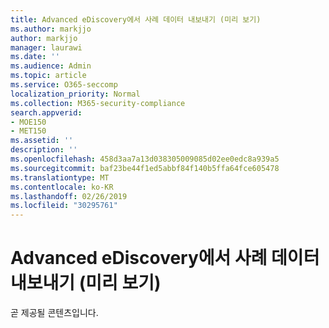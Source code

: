 ```yaml
---
title: Advanced eDiscovery에서 사례 데이터 내보내기 (미리 보기)
ms.author: markjjo
author: markjjo
manager: laurawi
ms.date: ''
ms.audience: Admin
ms.topic: article
ms.service: O365-seccomp
localization_priority: Normal
ms.collection: M365-security-compliance
search.appverid:
- MOE150
- MET150
ms.assetid: ''
description: ''
ms.openlocfilehash: 458d3aa7a13d038305009085d02ee0edc8a939a5
ms.sourcegitcommit: baf23be44f1ed5abbf84f140b5ffa64fce605478
ms.translationtype: MT
ms.contentlocale: ko-KR
ms.lasthandoff: 02/26/2019
ms.locfileid: "30295761"
---
```

# <a name="export-case-data-in-advanced-ediscovery-preview"></a>Advanced eDiscovery에서 사례 데이터 내보내기 (미리 보기)

곧 제공될 콘텐츠입니다.
